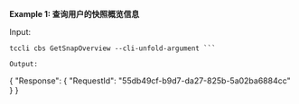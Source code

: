 **Example 1: 查询用户的快照概览信息**



Input: 

```
tccli cbs GetSnapOverview --cli-unfold-argument ```

Output: 
```
{
    "Response": {
        "RequestId": "55db49cf-b9d7-da27-825b-5a02ba6884cc"
    }
}
```

